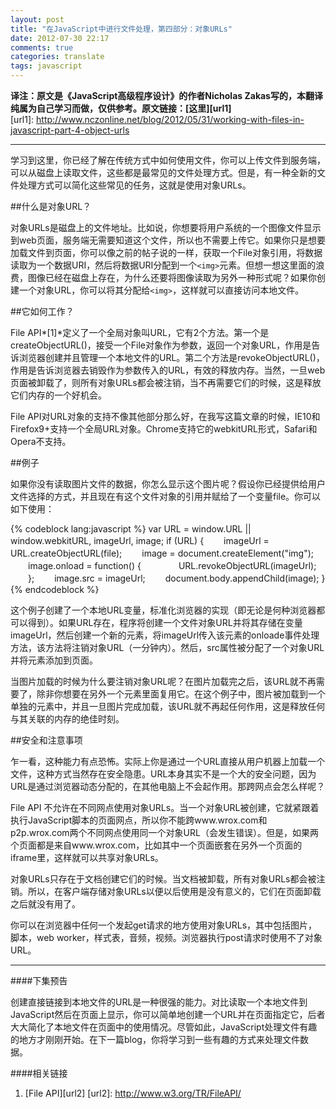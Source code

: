 ```yaml
---
layout: post
title: "在JavaScript中进行文件处理，第四部分：对象URLs"
date: 2012-07-30 22:17
comments: true
categories: translate
tags: javascript
---
```

  
**译注：原文是《JavaScript高级程序设计》的作者Nicholas Zakas写的，本翻译纯属为自己学习而做，仅供参考。原文链接：[这里][url1]**  
[url1]: http://www.nczonline.net/blog/2012/05/31/working-with-files-in-javascript-part-4-object-urls

***
  
学习到这里，你已经了解在传统方式中如何使用文件，你可以上传文件到服务端，可以从磁盘上读取文件，这些都是最常见的文件处理方式。但是，有一种全新的文件处理方式可以简化这些常见的任务，这就是使用对象URLs。  

<!--more-->
##什么是对象URL？  
  
对象URLs是磁盘上的文件地址。比如说，你想要将用户系统的一个图像文件显示到web页面，服务端无需要知道这个文件，所以也不需要上传它。如果你只是想要加载文件到页面，你可以像之前的帖子说的一样，获取一个File对象引用，将数据读取为一个数据URI，然后将数据URI分配到一个`<img>`元素。但想一想这里面的浪费，图像已经在磁盘上存在，为什么还要将图像读取为另外一种形式呢？如果你创建一个对象URL，你可以将其分配给`<img>`，这样就可以直接访问本地文件。  
  
##它如何工作？  
  
File API*[1]*定义了一个全局对象叫URL，它有2个方法。第一个是createObjectURL()，接受一个File对象作为参数，返回一个对象URL，作用是告诉浏览器创建并且管理一个本地文件的URL。第二个方法是revokeObjectURL()，作用是告诉浏览器去销毁作为参数传入的URL，有效的释放内存。当然，一旦web页面被卸载了，则所有对象URLs都会被注销，当不再需要它们的时候，这是释放它们内存的一个好机会。    
  
File API对URL对象的支持不像其他部分那么好，在我写这篇文章的时候，IE10和Firefox9+支持一个全局URL对象。Chrome支持它的webkitURL形式，Safari和Opera不支持。  
  
##例子
  
如果你没有读取图片文件的数据，你怎么显示这个图片呢？假设你已经提供给用户文件选择的方式，并且现在有这个文件对象的引用并赋给了一个变量file。你可以如下使用：  
  
{% codeblock lang:javascript %}
var URL = window.URL || window.webkitURL, imageUrl, image; 
if (URL) { 
　　imageUrl = URL.createObjectURL(file); 
　　image = document.createElement("img"); 
　　image.onload = function() { 
　　　　URL.revokeObjectURL(imageUrl); 
　　}; 
　　image.src = imageUrl; 
　　document.body.appendChild(image); 
}
{% endcodeblock %}  
  
这个例子创建了一个本地URL变量，标准化浏览器的实现（即无论是何种浏览器都可以得到）。如果URL存在，程序将创建一个文件对象URL并将其存储在变量imageUrl，然后创建一个新的<img>元素，将imageUrl传入该元素的onloade事件处理方法，该方法将注销对象URL（一分钟内）。然后，src属性被分配了一个对象URL并将元素添加到页面。  
  
当图片加载的时候为什么要注销对象URL呢？在图片加载完之后，该URL就不再需要了，除非你想要在另外一个元素里面复用它。在这个例子中，图片被加载到一个单独的元素中，并且一旦图片完成加载，该URL就不再起任何作用，这是释放任何与其关联的内存的绝佳时刻。  
  
##安全和注意事项  

乍一看，这种能力有点恐怖。实际上你是通过一个URL直接从用户机器上加载一个文件，这种方式当然存在安全隐患。URL本身其实不是一个大的安全问题，因为URL是通过浏览器动态分配的，在其他电脑上不会起作用。那跨网点会怎么样呢？  
  
File API 不允许在不同网点使用对象URLs。当一个对象URL被创建，它就紧跟着执行JavaScript脚本的页面网点，所以你不能跨www.wrox.com和p2p.wrox.com两个不同网点使用同一个对象URL（会发生错误）。但是，如果两个页面都是来自www.wrox.com，比如其中一个页面嵌套在另外一个页面的iframe里，这样就可以共享对象URLs。  
  
对象URLs只存在于文档创建它们的时候。当文档被卸载，所有对象URLs都会被注销。所以，在客户端存储对象URLs以便以后使用是没有意义的，它们在页面卸载之后就没有用了。  
  
你可以在浏览器中任何一个发起get请求的地方使用对象URLs，其中包括图片，脚本，web worker，样式表，音频，视频。浏览器执行post请求时使用不了对象URL。  

***
  
####下集预告  
  
创建直接链接到本地文件的URL是一种很强的能力。对比读取一个本地文件到JavaScript然后在页面上显示，你可以简单地创建一个URL并在页面指定它，后者大大简化了本地文件在页面中的使用情况。尽管如此，JavaScript处理文件有趣的地方才刚刚开始。在下一篇blog，你将学习到一些有趣的方式来处理文件数据。  
  
####相关链接  
  
1. [File API][url2]
[url2]: http://www.w3.org/TR/FileAPI/




